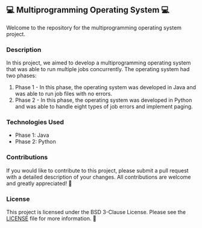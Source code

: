 💻 Multiprogramming Operating System 💻
---------------------------------------

Welcome to the repository for the multiprogramming operating system project.

### Description

In this project, we aimed to develop a multiprogramming operating system that was able to run multiple jobs concurrently. The operating system had two phases:

1.  Phase 1 - In this phase, the operating system was developed in Java and was able to run job files with no errors.
2.  Phase 2 - In this phase, the operating system was developed in Python and was able to handle eight types of job errors and implement paging.

### Technologies Used

*   Phase 1: Java
*   Phase 2: Python

### Contributions

If you would like to contribute to this project, please submit a pull request with a detailed description of your changes. All contributions are welcome and greatly appreciated! 🙌

### License

This project is licensed under the BSD 3-Clause License. Please see the [LICENSE](LICENSE) file for more information. 📜
